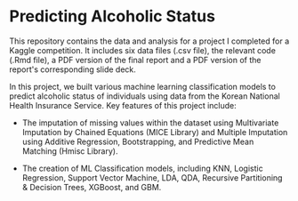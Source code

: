 # Predicting Alcoholic Status
This repository contains the data and analysis for a project I completed for a Kaggle competition. It includes six data files (.csv file), the relevant code (.Rmd file), a PDF version of the final report and a PDF version of the report's corresponding slide deck. 

In this project, we built various machine learning classification models to predict alcoholic status of individuals using data from the Korean National Health Insurance Service. Key features of this project include: 

- The imputation of missing values within the dataset using Multivariate Imputation by Chained Equations (MICE Library) and Multiple Imputation using Additive Regression, Bootstrapping, and Predictive Mean Matching (Hmisc Library).

- The creation of ML Classification models, including KNN, Logistic Regression, Support Vector Machine, LDA, QDA, Recursive Partitioning & Decision Trees, XGBoost, and GBM.

